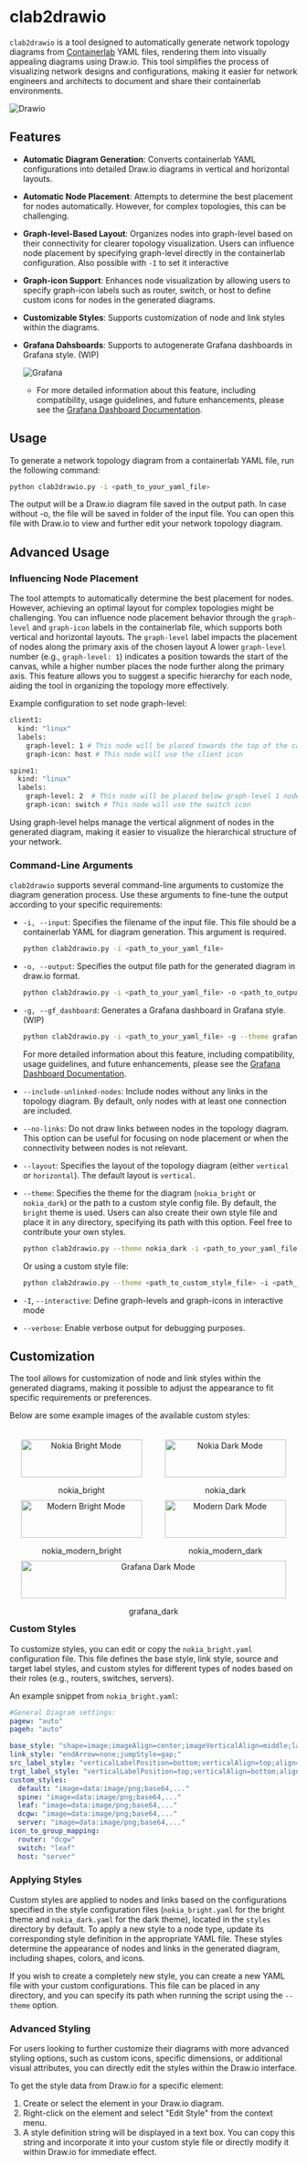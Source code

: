 # clab2drawio

`clab2drawio` is a tool designed to automatically generate network topology diagrams from [Containerlab](https://github.com/srl-labs/containerlab) YAML files, rendering them into visually appealing diagrams using Draw.io. This tool simplifies the process of visualizing network designs and configurations, making it easier for network engineers and architects to document and share their containerlab environments.

![Drawio ](img/drawio1.png)

## Features

- **Automatic Diagram Generation**: Converts containerlab YAML configurations into detailed Draw.io diagrams in vertical and horizontal layouts.
- **Automatic Node Placement**: Attempts to determine the best placement for nodes automatically. However, for complex topologies, this can be challenging.
- **Graph-level-Based Layout**: Organizes nodes into graph-level based on their connectivity for clearer topology visualization. Users can influence node placement by specifying graph-level directly in the containerlab configuration. Also possible with `-I` to set it interactive
- **Graph-icon Support**: Enhances node visualization by allowing users to specify graph-icon labels such as router, switch, or host to define custom icons for nodes in the generated diagrams.
- **Customizable Styles**: Supports customization of node and link styles within the diagrams.
- **Grafana Dahsboards**: Supports to autogenerate Grafana dashboards in Grafana style. (WIP)
 
  ![Grafana ](img/grafana.png)
  
  - For more detailed information about this feature, including compatibility, usage guidelines, and future enhancements, please see the [Grafana Dashboard Documentation](./grafana.md).

## Usage
To generate a network topology diagram from a containerlab YAML file, run the following command:

```bash
python clab2drawio.py -i <path_to_your_yaml_file> 
```
The output will be a Draw.io diagram file saved in the output path. In case without -o, the file will be saved in folder of the input file. You can open this file with Draw.io to view and further edit your network topology diagram.

## Advanced Usage

### Influencing Node Placement

The tool attempts to automatically determine the best placement for nodes. However, achieving an optimal layout for complex topologies might be challenging. You can influence node placement behavior through the `graph-level` and `graph-icon` labels in the containerlab file, which supports both vertical and horizontal layouts. The `graph-level` label impacts the placement of nodes along the primary axis of the chosen layout A lower `graph-level` number (e.g., `graph-level: 1`) indicates a position towards the start of the canvas, while a higher number places the node further along the primary axis. This feature allows you to suggest a specific hierarchy for each node, aiding the tool in organizing the topology more effectively.

Example configuration to set node graph-level:

```bash
client1:
  kind: "linux"
  labels:
    graph-level: 1 # This node will be placed towards the top of the canvas
    graph-icon: host # This node will use the client icon
```
```bash
spine1:
  kind: "linux"
  labels:
    graph-level: 2  # This node will be placed below graph-level 1 nodes on the canvas
    graph-icon: switch # This node will use the switch icon
```
Using graph-level helps manage the vertical alignment of nodes in the generated diagram, making it easier to visualize the hierarchical structure of your network.

### Command-Line Arguments

`clab2drawio` supports several command-line arguments to customize the diagram generation process. Use these arguments to fine-tune the output according to your specific requirements:

- `-i, --input`: Specifies the filename of the input file. This file should be a containerlab YAML for diagram generation. This argument is required.

    ```bash
    python clab2drawio.py -i <path_to_your_yaml_file>
    ```

- `-o, --output`: Specifies the output file path for the generated diagram in draw.io format. 

    ```bash
    python clab2drawio.py -i <path_to_your_yaml_file> -o <path_to_output_file>
    ```
- `-g, --gf_dashboard`: Generates a Grafana dashboard in Grafana style. (WIP)

    ```bash
    python clab2drawio.py -i <path_to_your_yaml_file> -g --theme grafana_dark
    ```

    For more detailed information about this feature, including compatibility, usage guidelines, and future enhancements, please see the [Grafana Dashboard Documentation](./grafana.md).

- `--include-unlinked-nodes`: Include nodes without any links in the topology diagram. By default, only nodes with at least one connection are included.

- `--no-links`: Do not draw links between nodes in the topology diagram. This option can be useful for focusing on node placement or when the connectivity between nodes is not relevant.

- `--layout`: Specifies the layout of the topology diagram (either `vertical` or `horizontal`). The default layout is `vertical`.

- `--theme`: Specifies the theme for the diagram (`nokia_bright` or `nokia_dark`) or the path to a custom style config file. By default, the `bright` theme is used. Users can also create their own style file and place it in any directory, specifying its path with this option. Feel free to contribute your own styles.

    ```bash
    python clab2drawio.py --theme nokia_dark -i <path_to_your_yaml_file>
    ```
    
    Or using a custom style file:

    ```bash
    python clab2drawio.py --theme <path_to_custom_style_file> -i <path_to_your_yaml_file>
    ```

- `-I`, `--interactive`: Define graph-levels and graph-icons in interactive mode

- `--verbose`: Enable verbose output for debugging purposes.


## Customization
The tool allows for customization of node and link styles within the generated diagrams, making it possible to adjust the appearance to fit specific requirements or preferences.

Below are some example images of the available custom styles:

<div style="display: flex; flex-wrap: wrap; justify-content: center;">

  <div style="text-align: center; margin: 20px; flex: 1 1 calc(50% - 40px); box-sizing: border-box;">
    <a href="img/nokia_bright.png" target="_blank">
      <img src="img/nokia_bright.png" alt="Nokia Bright Mode" style="width: 100%;">
    </a>
    <p>nokia_bright</p>
  </div>

  <div style="text-align: center; margin: 20px; flex: 1 1 calc(50% - 40px); box-sizing: border-box;">
    <a href="img/nokia_dark.png" target="_blank">
      <img src="img/nokia_dark.png" alt="Nokia Dark Mode" style="width: 100%;">
    </a>
    <p>nokia_dark</p>
  </div>

  <div style="text-align: center; margin: 20px; flex: 1 1 calc(50% - 40px); box-sizing: border-box;">
    <a href="img/modern_bright.png" target="_blank">
      <img src="img/modern_bright.png" alt="Modern Bright Mode" style="width: 100%;">
    </a>
    <p>nokia_modern_bright</p>
  </div>

  <div style="text-align: center; margin: 20px; flex: 1 1 calc(50% - 40px); box-sizing: border-box;">
    <a href="img/modern_dark.png" target="_blank">
      <img src="img/modern_dark.png" alt="Modern Dark Mode" style="width: 100%;">
    </a>
    <p>nokia_modern_dark</p>
  </div>

  <div style="text-align: center; margin: 20px; flex: 1 1 calc(50% - 40px); box-sizing: border-box;">
    <a href="img/grafana_dark.png" target="_blank">
      <img src="img/grafana_dark.png" alt="Grafana Dark Mode" style="width: 100%;">
    </a>
    <p>grafana_dark</p>
  </div>

</div>

### Custom Styles
To customize styles, you can edit or copy the `nokia_bright.yaml` configuration file. This file defines the base style, link style, source and target label styles, and custom styles for different types of nodes based on their roles (e.g., routers, switches, servers).

An example snippet from `nokia_bright.yaml`:
```yaml
#General Diagram settings:
pagew: "auto"
pageh: "auto"

base_style: "shape=image;imageAlign=center;imageVerticalAlign=middle;labelPosition=left;align=right;verticalLabelPosition=top;spacingLeft=0;verticalAlign=bottom;spacingTop=0;spacing=0;"
link_style: "endArrow=none;jumpStyle=gap;"
src_label_style: "verticalLabelPosition=bottom;verticalAlign=top;align=left;spacingLeft=1;spacingTop=1;spacingBottom=0;"
trgt_label_style: "verticalLabelPosition=top;verticalAlign=bottom;align=left;spacingLeft=1;spacingTop=1;spacingBottom=0;"
custom_styles:
  default: "image=data:image/png;base64,..."
  spine: "image=data:image/png;base64,..."
  leaf: "image=data:image/png;base64,..."
  dcgw: "image=data:image/png;base64,..."
  server: "image=data:image/png;base64,..."
icon_to_group_mapping:
  router: "dcgw"
  switch: "leaf"
  host: "server"
```

### Applying Styles
Custom styles are applied to nodes and links based on the configurations specified in the style configuration files (`nokia_bright.yaml` for the bright theme and `nokia_dark.yaml` for the dark theme), located in the `styles` directory by default. To apply a new style to a node type, update its corresponding style definition in the appropriate YAML file. These styles determine the appearance of nodes and links in the generated diagram, including shapes, colors, and icons.

If you wish to create a completely new style, you can create a new YAML file with your custom configurations. This file can be placed in any directory, and you can specify its path when running the script using the `--theme` option.

### Advanced Styling
For users looking to further customize their diagrams with more advanced styling options, such as custom icons, specific dimensions, or additional visual attributes, you can directly edit the styles within the Draw.io interface.

To get the style data from Draw.io for a specific element:
1. Create or select the element in your Draw.io diagram.
2. Right-click on the element and select "Edit Style" from the context menu.
3. A style definition string will be displayed in a text box. You can copy this string and incorporate it into your custom style file or directly modify it within Draw.io for immediate effect.


